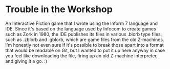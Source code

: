 # Trouble in the Workshop
An Interactive Fiction game that I wrote using the Inform 7 language and IDE. Since it's based on the language used by Infocom to create games such as Zork in 1980, the IDE publishes its files in various .blorb type files, such as .zblorb and .gblorb, which are game files from the old Z-machines. I'm honestly not even sure if it's possible to break those apart into a format that would be readable on Git, but I wanted to put it up here anyway in case you feel like downloading the file, firing up an old Z-machine interpreter, and giving it a go. :)

